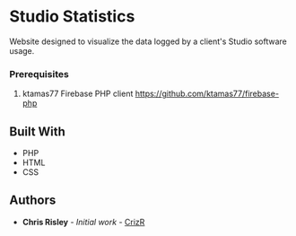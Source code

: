 # Studio Statistics

Website designed to visualize the data logged by a client's Studio software usage.

### Prerequisites

1. ktamas77 Firebase PHP client https://github.com/ktamas77/firebase-php

## Built With

* PHP
* HTML
* CSS

## Authors

* **Chris Risley** - *Initial work* - [CrizR](https://github.com/CrizR)
